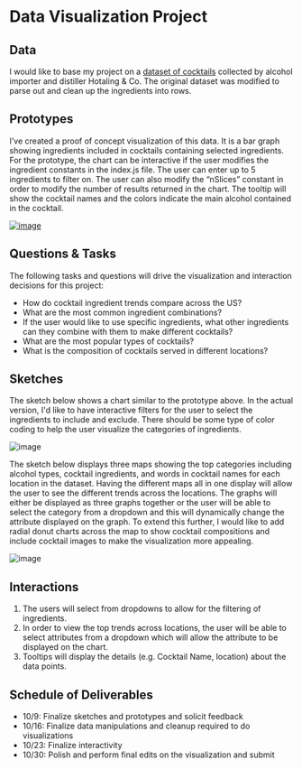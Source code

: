 # Data Visualization Project

## Data

I would like to base my project on a [dataset of cocktails](https://gist.github.com/jgorsett/6492ab1253c04167d1639c4ced71b3bf) collected by alcohol importer and distiller Hotaling & Co. The original dataset was modified to parse out and clean up the ingredients into rows.

## Prototypes

I’ve created a proof of concept visualization of this data. It is a bar graph showing ingredients included in cocktails containing selected ingredients.  For the prototype, the chart can be interactive if the user modifies the ingredient constants in the index.js file. The user can enter up to 5 ingredients to filter on. The user can also modify the “nSlices” constant in order to modify the number of results returned in the chart. The tooltip will show the cocktail names and the colors indicate the main alcohol contained in the cocktail.

[![image](https://user-images.githubusercontent.com/44886644/65655061-d62a1680-dfe8-11e9-8c74-7822644fbc6e.png)](https://vizhub.com/jgorsett/c5ae89a319ac45d691be5c0f69ff8ca9/fullscreen)


## Questions & Tasks

The following tasks and questions will drive the visualization and interaction decisions for this project:

 *  How do cocktail ingredient trends compare across the US?
 *  What are the most common ingredient combinations?
 *  If the user would like to use specific ingredients, what other ingredients can they combine with them to make different cocktails?
 *  What are the most popular types of cocktails?
 *  What is the composition of cocktails served in different locations?

## Sketches

The sketch below shows a chart similar to the prototype above.  In the actual version, I'd like to have interactive filters for the user to select the ingredients to include and exclude.  There should be some type of color coding to help the user visualize the categories of ingredients.  

![image](https://user-images.githubusercontent.com/44886644/65655486-6583f980-dfea-11e9-886d-f7a58a1c2242.png)


The sketch below displays three maps showing the top categories including alcohol types, cocktail ingredients, and words in cocktail names for each location in the dataset.  Having the different maps all in one display will allow the user to see the different trends across the locations.  The graphs will either be displayed as three graphs together or the user will be able to select the category from a dropdown and this will dynamically change the attribute displayed on the graph.  To extend this further, I would like to add radial donut charts across the map to show cocktail compositions and include cocktail images to make the visualization more appealing.

![image](https://user-images.githubusercontent.com/44886644/65656068-76ce0580-dfec-11e9-808b-09dac51ad11c.png)


## Interactions

1) The users will select from dropdowns to allow for the filtering of ingredients.
2) In order to view the top trends across locations, the user will be able to select attributes from a dropdown which will allow the attribute to be displayed on the chart.
3) Tooltips will display the details (e.g. Cocktail Name, location) about the data points.

## Schedule of Deliverables

* 10/9: Finalize sketches and prototypes and solicit feedback
* 10/16: Finalize data manipulations and cleanup required to do visualizations
* 10/23: Finalize interactivity
* 10/30: Polish and perform final edits on the visualization and submit


